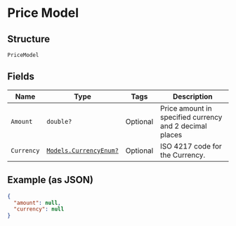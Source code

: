 
# Price Model

## Structure

`PriceModel`

## Fields

| Name | Type | Tags | Description |
|  --- | --- | --- | --- |
| `Amount` | `double?` | Optional | Price amount in specified currency and 2 decimal places |
| `Currency` | [`Models.CurrencyEnum?`](../../doc/models/currency-enum.md) | Optional | ISO 4217 code for the Currency. |

## Example (as JSON)

```json
{
  "amount": null,
  "currency": null
}
```

